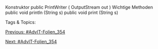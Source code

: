 Konstruktor
    public  PrintWriter  ( OutputStream  out )
Wichtige Methoden
    public  void println  (String  s)
    public  void print (String  s)

   Tags & Topics:
   

[Previous: #AdvIT-Folien_354](AdvIT-Folien_354.md)

[Next: #AdvIT-Folien_354](AdvIT-Folien_354.md)